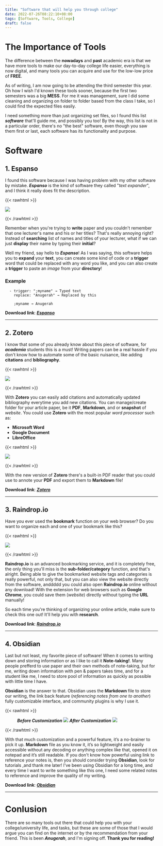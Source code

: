 ```yaml
---
title: "Software that will help you through college"
date: 2022-07-26T08:22:10+08:00
tags: [Software, Tools, College]
draft: false
---
```


# The Importance of Tools
The difference between the **nowadays** and **past** academic era is that we have more tools to make our day-to-day college life easier, everything is now digital, and many tools you can acquire and use for the low-low price of **FREE**.

As of writing, I am now going to be attending the third semester this year. Oh how I wish I'd known these tools sooner, because the first two semesters was a big **MESS**. For me it was management, sure I did some cleaning and organizing on folder to folder based from the class I take, so I could find the expected files easily.

I need something more than just organizing set files, so I found this list ***software*** that'll guide me, and possibly you too! By the way, this list is not in a particular order, there's no "the best" software, even though you saw them first or last, each software has its functionality and purpose.

# Software

## 1. Espanso

I found this software because I was having problem with my other software by mistake. ***Espanso*** is the kind of software they called "*text expander*", and I think it really does fit the description. 

{{< rawhtml >}}

<img src="/img/espanso.png">

{{< /rawhtml >}}

Remember when you're trying to **write** paper and you couldn't remember that one lecturer's name and his or her titles? That's really annoying right? Instead of **searching** list of names and titles of your lecturer, what if we can just **display** their name by typing their **initial**?

Well my friend, say hello to ***Espanso***! As I was saying, this software helps you to **expand** your **text**, you can create some kind of code or a **trigger** word that could be replaced with any word you like, and you can also create a **trigger** to paste an *image* from your **directory**!

### Example
```
  - trigger: ";myname" → Typed text
    replace: "Anugerah" → Replaced by this
    
    ;myname → Anugerah
```

**Download link**: [***Espanso***](https://espanso.org/)

---
## 2. Zotero
I know that some of you already know about this piece of software, for ***academia*** students this is a must! Writing papers can be a real hassle if you don't know how to automate some of the basic nuisance, like adding **citations** and **bibliography**.

{{< rawhtml >}}

<img src="/img/zotero_1.png">

{{< /rawhtml >}}

With **Zotero** you can easily add citations and automatically updated bibliography everytime you add new citations. You can manage/create folder for your article paper, be it **PDF**, **Markdown**, and or **snapshot** of *website*. You could use **Zotero** with the most popular *word processor* such as:
+ **Microsoft Word**
+ **Google Document**
+ **LibreOffice**

{{< rawhtml >}}

<img src="/img/zotero_2.png">

{{< /rawhtml >}}

With the new version of **Zotero** there's a built-in PDF reader that you could use to annote your **PDF** and export them to **Markdown** file!

**Download link**: [***Zotero***](https://www.zotero.org/)

---
## 3. Raindrop.io
Have you ever used the **bookmark** function on your web browser? Do you want to organize each and one of your bookmark like this?

{{< rawhtml >}}

<img src="/img/raindrop_1.png">

{{< /rawhtml >}}

**Raindrop.io** is an advanced bookmarking service, and it is completely free, the only thing you'll miss is the **sub-folder/category** function, and that's alright. Being able to give the bookmarked website tags and categories is really powerful, not only that, but you can also view the website directly from the software, anddddd you could also open **Raindrop.io** online without any download! With the extension for web browsers such as **Google Chrome**, you could save them (*website*) directly without typing the **URL** manually!

So each time you're thinking of organizing your online article, make sure to check this one out! It'll help you with **research**.

**Download link**: [***Raindrop.io***](https://raindrop.io/)

---
## 4. Obsidian
Last but not least, my favorite piece of software! When it comes to writing down and storing information or as I like to call it **Note-taking!**. Many people prefferd to use paper and their own methods of note-taking, but for me, writing down information with pen & papers takes time, and for a student like me, I need to store pool of information as quickly as possible with little time I have.

**Obsidian** is the answer to that. Obsidian uses the **Markdown** file to store our writing, the link back feature (*referencing notes from one to another*) fully customizable interface, and community plugins is why I use it.

{{< rawhtml >}}
  <figure>
    <b><i>Before Customization</i></b>
    <img src="/img/obsidian_1.png">
    <b><i>After Customization</i></b>
    <img src="/img/obsidian_2.png">
  </figure>
{{< /rawhtml >}}

With that much customization and a powerful feature, it’s a no-brainer to pick it up. **Markdown** file as you know it, it’s so lightweight and easily accessible without any decoding or anything complex like that, opened it on notepad and it’s still readable. If you don't know how powerful using link to reference your notes is, then you should consider trying **Obsidian**, look for tutorials ,and thank me later! I've been using Obsidian for a long time, and every time I want to write something like this one, I need some related notes to reference and improve the quality of my writing.

**Download link**: [***Obsidian***](https://obsidian.md/)

---
# Conlusion
There are so many tools out there that could help you with your college/university life, and tasks, but these are some of those that I would argue you can find on the internet or by the recommendation from your friend. This is been ***Anugerah***, and I'm signing off. **Thank you for reading!**